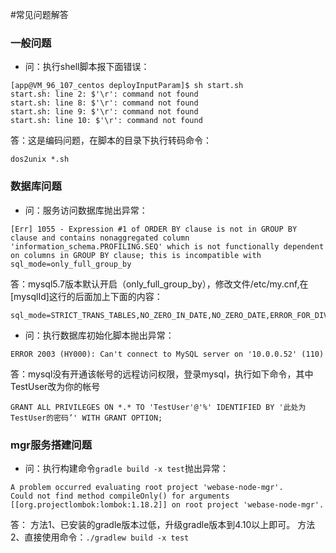 #常见问题解答

### 一般问题
* 问：执行shell脚本报下面错误：
```
[app@VM_96_107_centos deployInputParam]$ sh start.sh
start.sh: line 2: $'\r': command not found
start.sh: line 8: $'\r': command not found
start.sh: line 9: $'\r': command not found
start.sh: line 10: $'\r': command not found
```
答：这是编码问题，在脚本的目录下执行转码命令：
```shell
dos2unix *.sh
```


### 数据库问题
* 问：服务访问数据库抛出异常：
```
[Err] 1055 - Expression #1 of ORDER BY clause is not in GROUP BY clause and contains nonaggregated column 'information_schema.PROFILING.SEQ' which is not functionally dependent on columns in GROUP BY clause; this is incompatible with sql_mode=only_full_group_by
```
答：mysql5.7版本默认开启（only_full_group_by），修改文件/etc/my.cnf,在[mysqlId]这行的后面加上下面的内容：
```
sql_mode=STRICT_TRANS_TABLES,NO_ZERO_IN_DATE,NO_ZERO_DATE,ERROR_FOR_DIVISION_BY_ZERO,NO_AUTO_CREATE_USER,NO_ENGINE_SUBSTITUTION
```

* 问：执行数据库初始化脚本抛出异常：
```
ERROR 2003 (HY000): Can't connect to MySQL server on '10.0.0.52' (110)
```
答：mysql没有开通该帐号的远程访问权限，登录mysql，执行如下命令，其中TestUser改为你的帐号
```
GRANT ALL PRIVILEGES ON *.* TO 'TestUser'@'%' IDENTIFIED BY '此处为TestUser的密码’' WITH GRANT OPTION;
```



### mgr服务搭建问题
* 问：执行构建命令`gradle build -x test`抛出异常：
```
A problem occurred evaluating root project 'webase-node-mgr'.
Could not find method compileOnly() for arguments [[org.projectlombok:lombok:1.18.2]] on root project 'webase-node-mgr'.
```
答：
方法1、已安装的gradle版本过低，升级gradle版本到4.10以上即可。
方法2、直接使用命令：`./gradlew build -x test`

